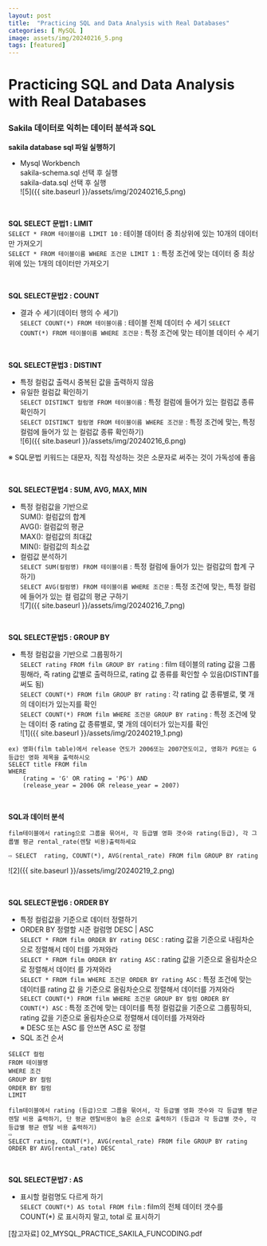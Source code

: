 ```yaml
---
layout: post
title:  "Practicing SQL and Data Analysis with Real Databases"
categories: [ MySQL ]
image: assets/img/20240216_5.png
tags: [featured]
---
```

  
# Practicing SQL and Data Analysis with Real Databases  
  
### Sakila 데이터로 익히는 데이터 분석과 SQL  
**sakila database sql 파일 실행하기**  
- Mysql Workbench   
sakila-schema.sql 선택 후 실행   
sakila-data.sql 선택 후 실행   
![5]({{ site.baseurl }}/assets/img/20240216_5.png)  

<br>

**SQL SELECT 문법1 : LIMIT**  
`SELECT * FROM 테이블이름 LIMIT 10` : 테이블 데이터 중 최상위에 있는 10개의 데이터만 가져오기  
`SELECT * FROM 테이블이름 WHERE 조건문 LIMIT 1` : 특정 조건에 맞는 데이터 중 최상위에 있는 1개의 데이터만 가져오기  

<br>

**SQL SELECT문법2 : COUNT**  
- 결과 수 세기(데이터 행의 수 세기)  
`SELECT COUNT(*) FROM 테이블이름` : 테이블 전체 데이터 수 세기 `SELECT COUNT(*) FROM 테이블이름 WHERE 조건문` : 특정 조건에 맞는 테이블 데이터 수 세기

<br>
  
**SQL SELECT문법3 : DISTINT**  
- 특정 컬럼값 출력시 중복된 값을 출력하지 않음  
- 유일한 컬럼값 확인하기  
`SELECT DISTINCT 컬럼명 FROM 테이블이름` : 특정 컬럼에 들어가 있는 컬럼값 종류 확인하기  
`SELECT DISTINCT 컬럼명 FROM 테이블이름 WHERE 조건문` : 특정 조건에 맞는, 특정 컬럼에 들어가 있 는 컬럼값 종류 확인하기)    
![6]({{ site.baseurl }}/assets/img/20240216_6.png)  
  
※ SQL문법 키워드는 대문자, 직접 작성하는 것은 소문자로 써주는 것이 가독성에 좋음  

<br>
 
**SQL SELECT문법4 : SUM, AVG, MAX, MIN**  
- 특정 컬럼값을 기반으로  
SUM(): 컬럼값의 합계   
AVG(): 컬럼값의 평균   
MAX(): 컬럼값의 최대값  
MIN(): 컬럼값의 최소값  
- 컬럼값 분석하기  
`SELECT SUM(컬럼명) FROM 테이블이름` : 특정 컬럼에 들어가 있는 컬럼값의 합계 구하기)   
`SELECT AVG(컬럼명) FROM 테이블이름 WHERE 조건문` : 특정 조건에 맞는, 특정 컬럼에 들어가 있는 컬 럼값의 평균 구하기  
![7]({{ site.baseurl }}/assets/img/20240216_7.png)

<br>

**SQL SELECT문법5 : GROUP BY**  
- 특정 컬럼값을 기반으로 그룹핑하기  
`SELECT rating FROM film GROUP BY rating` : film 테이블의 rating 값을 그룹핑해라, 즉 rating 값별로 출력하므로, rating 값 종류를 확인할 수 있음(DISTINT를 써도 됨)  
`SELECT COUNT(*) FROM film GROUP BY rating` : 각 rating 값 종류별로, 몇 개의 데이터가 있는지를 확인  
`SELECT COUNT(*) FROM film WHERE 조건문 GROUP BY rating` : 특정 조건에 맞는 데이터 중 rating 값 종류별로, 몇 개의 데이터가 있는지를 확인  
![1]({{ site.baseurl }}/assets/img/20240219_1.png)  
  
~~~  
ex) 영화(film table)에서 release 연도가 2006또는 2007연도이고, 영화가 PG또는 G등급인 영화 제목을 출력하시오  
SELECT title FROM film  
WHERE  
	(rating = 'G' OR rating = 'PG') AND  
	(release_year = 2006 OR release_year = 2007)  
~~~

<br>

**SQL과 데이터 분석**  
~~~  
film테이블에서 rating으로 그룹을 묶어서, 각 등급별 영화 갯수와 rating(등급), 각 그룹별 평균 rental_rate(렌탈 비용)출력하세요  
  
⇨ SELECT  rating, COUNT(*), AVG(rental_rate) FROM film GROUP BY rating  
~~~

![2]({{ site.baseurl }}/assets/img/20240219_2.png)  

<br>
  
**SQL SELECT문법6 : ORDER BY**  
- 특정 컬럼값을 기준으로 데이터 정렬하기  
- ORDER BY 정렬할 시준 컬럼명 DESC | ASC  
`SELECT * FROM film ORDER BY rating DESC` : rating 값을 기준으로 내림차순으로 정렬해서 데이 터를 가져와라  
`SELECT * FROM film ORDER BY rating ASC` : rating 값을 기준으로 올림차순으로 정렬해서 데이터 를 가져와라  
`SELECT * FROM film WHERE 조건문 ORDER BY rating ASC` : 특정 조건에 맞는 데이터를 rating 값 을 기준으로 올림차순으로 정렬해서 데이터를 가져와라  
`SELECT COUNT(*) FROM film WHERE 조건문 GROUP BY 컬럼 ORDER BY COUNT(*) ASC` : 특정 조건에 맞는 데이터를 특정 컬럼값을 기준으로 그룹핑하되, rating 값을 기준으로 올림차순으로 정렬해서 데이터를 가져와라  
※ DESC 또는 ASC 를 안쓰면 ASC 로 정렬   
- SQL 조건 순서  
~~~  
SELECT 컬럼  
FROM 테이블명  
WHERE 조건 
GROUP BY 컬럼  
ORDER BY 컬럼  
LIMIT  
~~~  
  
~~~  
film테이블에서 rating (등급)으로 그룹을 묶어서, 각 등급별 영화 갯수와 각 등급별 평균 렌탈 비용 출력하기, 단 평균 렌탈비용이 높은 순으로 출력하기 (등급과 각 등급별 갯수, 각 등급별 평균 렌탈 비용 출력하기)   
⇨   
SELECT rating, COUNT(*), AVG(rental_rate) FROM file GROUP BY rating ORDER BY AVG(rental_rate) DESC  
~~~

<br>

**SQL SELECT문법7 : AS**  
- 표시할 컬럼명도 다르게 하기  
`SELECT COUNT(*) AS total FROM film` : film의 전체 데이터 갯수를 COUNT(*) 로 표시하지 말고, total 로 표시하기   
  


[참고자료] 02_MYSQL_PRACTICE_SAKILA_FUNCODING.pdf  

  






